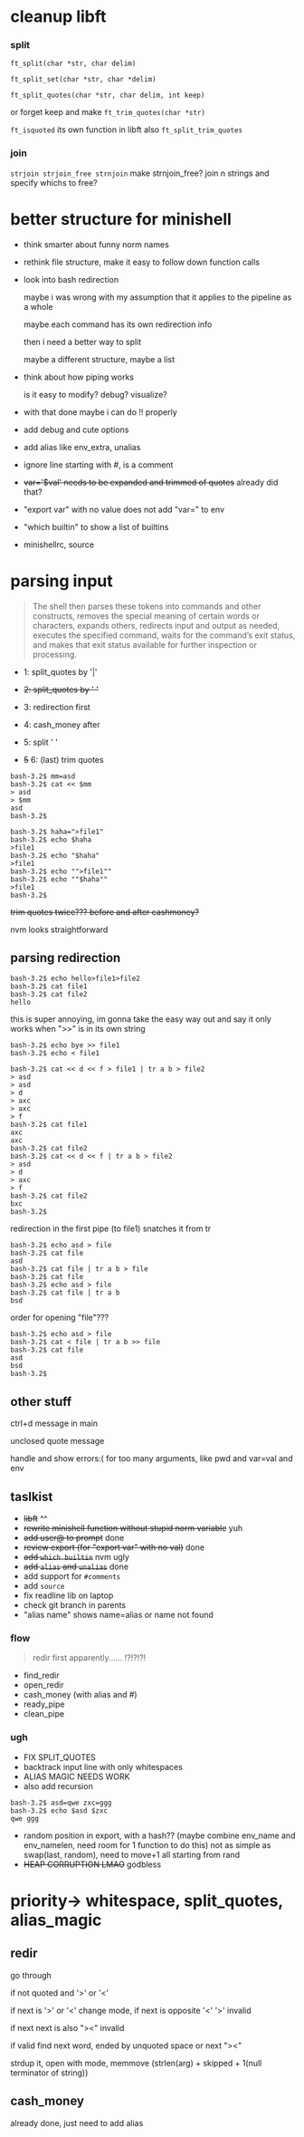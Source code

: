 # cleanup libft

### split
`ft_split(char *str, char delim)`

`ft_split_set(char *str, char *delim)`

`ft_split_quotes(char *str, char delim, int keep)`

or forget keep and make
`ft_trim_quotes(char *str)`


`ft_isquoted` its own function in libft
also `ft_split_trim_quotes`

### join
`strjoin strjoin_free strnjoin`
make strnjoin_free? join n strings and specify whichs to free?

# better structure for minishell

- think smarter about funny norm names

- rethink file structure, make it easy to follow down function calls

- look into bash redirection

    maybe i was wrong with my assumption that it applies to the pipeline as a whole

    maybe each command has its own redirection info

    then i need a better way to split

    maybe a different structure, maybe a list

- think about how piping works

    is it easy to modify? debug? visualize?

- with that done maybe i can do !! properly

- add debug and cute options

- add alias like env_extra, unalias

- ignore line starting with #, is a comment

- ~~var='$val' needs to be expanded and trimmed of quotes~~ already did that?
- "export var" with no value does not add "var=" to env

- "which builtin" to show a list of builtins

- minishellrc, source


# parsing input

> The shell then parses these tokens into commands and other constructs, removes the special meaning of certain words or characters, expands others, redirects input and output as needed, executes the specified command, waits for the command’s exit status, and makes that exit status available for further inspection or processing.


- 1: split_quotes by '|'

- ~~2: split_quotes by ' '~~

- 3: redirection first

- 4: cash_money after

- 5: split ' '

- ~~5~~ 6: (last) trim quotes
```
bash-3.2$ mm=asd
bash-3.2$ cat << $mm
> asd
> $mm
asd
bash-3.2$ 
```

```
bash-3.2$ haha=">file1"
bash-3.2$ echo $haha
>file1
bash-3.2$ echo "$haha"
>file1
bash-3.2$ echo "">file1""
bash-3.2$ echo ""$haha""
>file1
bash-3.2$ 
```
~~trim quotes twice??? before and after cashmoney?~~

nvm looks straightforward

## parsing redirection

```
bash-3.2$ echo hello>file1>file2
bash-3.2$ cat file1
bash-3.2$ cat file2
hello
```
this is super annoying, im gonna take the easy way out and say it only works when ">>" is in its own string
```
bash-3.2$ echo bye >> file1
bash-3.2$ echo < file1

bash-3.2$ cat << d << f > file1 | tr a b > file2
> asd
> asd
> d
> axc
> axc
> f
bash-3.2$ cat file1
axc
axc
bash-3.2$ cat file2
bash-3.2$ cat << d << f | tr a b > file2
> asd
> d
> axc
> f
bash-3.2$ cat file2
bxc
bash-3.2$ 
```
redirection in the first pipe (to file1) snatches it from tr

```
bash-3.2$ echo asd > file
bash-3.2$ cat file
asd
bash-3.2$ cat file | tr a b > file
bash-3.2$ cat file
bash-3.2$ echo asd > file
bash-3.2$ cat file | tr a b
bsd
```
order for opening "file"??? 
```
bash-3.2$ echo asd > file
bash-3.2$ cat < file | tr a b >> file
bash-3.2$ cat file
asd
bsd
bash-3.2$ 
```

## other stuff


ctrl+d message in main

unclosed quote message

handle and show errors:( for too many arguments, like pwd and var=val and env

## taslkist

- ~~libft~~ ^^
- ~~rewrite minishell function without stupid norm variable~~ yuh
- ~~add user@ to prompt~~ done
- ~~review export (for "export var" with no val)~~ done
- ~~add `which builtin`~~ nvm ugly
- ~~add `alias` and `unalias`~~ done
- add support for `#comments`
- add `source`
- fix readline lib on laptop
- check git branch in parents
- "alias name" shows name=alias or name not found

### flow

> redir first apparently...... !?!?!?!
- find_redir
- open_redir
- cash_money (with alias and #)
- ready_pipe
- clean_pipe

### ugh

- FIX SPLIT_QUOTES
- backtrack input line with only whitespaces
- ALIAS MAGIC NEEDS WORK
- also add recursion
```
bash-3.2$ asd=qwe zxc=ggg
bash-3.2$ echo $asd $zxc
qwe ggg
```
- random position in export, with a hash?? (maybe combine env_name and env_namelen, need room for 1 function to do this)
  not as simple as swap(last, random), need to move+1 all starting from rand
- ~~HEAP CORRUPTION LMAO~~ godbless

# priority-> whitespace, split_quotes, alias_magic
## redir
go through

if not quoted and '>' or '<'

if next is '>' or '<' change mode, if next is opposite '<' '>' invalid

if next next is also "><" invalid

if valid find next word, ended by unquoted space or next "><"

strdup it, open with mode, memmove (strlen(arg) + skipped + 1(null terminator of string))

## cash_money
already done, just need to add alias


